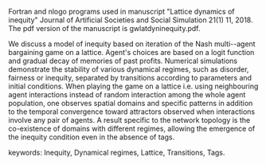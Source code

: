 Fortran and nlogo programs used in manuscript "Lattice dynamics of inequity"
Journal of Artificial Societies and Social Simulation 21(1) 11, 2018.
The pdf version of the manuscript is gwlatdyninequity.pdf.

We discuss a model of inequity based on iteration 
of the Nash multi--agent bargaining game on a lattice.
Agent's choices are based on a logit function and 
gradual decay of memories of past profits.
Numerical simulations demonstrate the stability 
of various dynamical regimes, such as disorder, fairness or inequity,
separated by transitions
according to parameters and initial conditions.
When playing the game on a lattice 
i.e. using neighbouring agent interactions instead of
random interaction among the whole agent population,
one observes spatial domains and specific patterns
 in addition to the temporal convergence toward attractors
 observed when interactions involve any pair of agents.
  A result specific to the network topology is the co-existence
   of domains with different regimes, allowing the emergence
 of the inequity condition even in the absence of tags.  


keywords: 
Inequity, Dynamical regimes, Lattice, Transitions, Tags.


